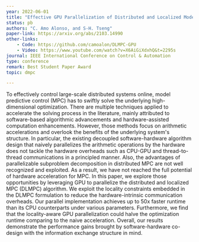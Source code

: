 ```yaml
---
year: 2022-06-01
title: "Effective GPU Parallelization of Distributed and Localized Model Predictive Control"
status: pb
authors: "C. Amo Alonso, and S-H. Tseng"
paper-link: https://arxiv.org/abs/2103.14990
other-links: 
    - Code: https://github.com/camoalon/DLMPC-GPU
    - Video: https://www.youtube.com/watch?v=X6AiGiXdxhQ&t=2295s
journal: IEEE International Conference on Control & Automation
type: conference
remark: Best Student Paper Award
topic: dmpc

---
```


To effectively control large-scale distributed systems online, model predictive control (MPC) has to swiftly solve the underlying high-dimensional optimization. There are multiple techniques applied to accelerate the solving process in the literature, mainly attributed to software-based algorithmic advancements and hardware-assisted computation enhancements. However, those methods focus on arithmetic accelerations and overlook the benefits of the underlying system's structure. In particular, the existing decoupled software-hardware algorithm design that naively parallelizes the arithmetic operations by the hardware does not tackle the hardware overheads such as CPU-GPU and thread-to-thread communications in a principled manner. Also, the advantages of parallelizable subproblem decomposition in distributed MPC are not well recognized and exploited. As a result, we have not reached the full potential of hardware acceleration for MPC. In this paper, we explore those opportunities by leveraging GPU to parallelize the distributed and localized MPC (DLMPC) algorithm. We exploit the locality constraints embedded in the DLMPC formulation to reduce the hardware-intrinsic communication overheads. Our parallel implementation achieves up to 50x faster runtime than its CPU counterparts under various parameters. Furthermore, we find that the locality-aware GPU parallelization could halve the optimization runtime comparing to the naive acceleration. Overall, our results demonstrate the performance gains brought by software-hardware co-design with the information exchange structure in mind.
